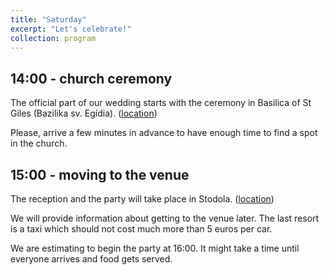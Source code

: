 ```yaml
---
title: "Saturday"
excerpt: "Let's celebrate!"
collection: program
---
```


14:00 - church ceremony
------
The official part of our wedding starts with the ceremony in Basilica of St Giles
(Bazilika sv. Egídia). (<a href="https://maps.app.goo.gl/p47WbaEFNMedrofF9">location<a/>)

Please, arrive a few minutes in advance to have enough time to find a spot in the church.

15:00 - moving to the venue
------
The reception and the party will take place in Stodola. (<a href="https://maps.app.goo.gl/B6woWxvKjGQqjauA8">location</a>)

We will provide information about getting to the venue later. The last resort is a taxi which should not cost much more than 5 euros per car.

We are estimating to begin the party at 16:00. It might take a time until everyone arrives and food gets served.